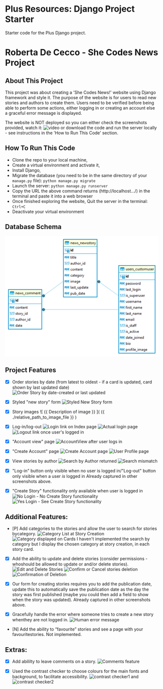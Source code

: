 # Plus Resources: Django Project Starter

Starter code for the Plus Django project.

# Roberta De Cecco - She Codes News Project

## About This Project
This project was about creating a 'She Codes News!' website using Django framework and style it.
The purpose of the website is for users to read new stories and authors to create them.
Users need to be verified before being able to perform some actions, either logging in or creating an account else a graceful error message is displayed.

The website is NOT deployed so you can either check the screenshots provided, watch it: ![video](https://youtu.be/x0lGe3lwW7Q) or download the code and run the server locally - see instructions in the 'How to Run This Code' section.



## How To Run This Code
- Clone the repo to your local machine, 
- Create a virtual environment and activate it, 
- Install Django,
- Migrate the database (you need to be in the same directory of your `manage.py` file): `python manage.py migrate`  
- Launch the server: `python manage.py runserver`
- Copy the URL the above command returns (http://localhost.../) in the terminal and paste it into a web browser
- Once finished exploring the website, Quit the server in the terminal: `Ctrl+C`
- Deactivate your virtual environment


## Database Schema
![ERD](she_codes_news/static/images/DB_ERD.png)


## Project Features
- [x] Order stories by date (from latest to oldest - if a card is updated, card shown by last updated date)
![Order Story by date-created or last updated](./static/images/Order_Stories_byDate.PNG)

- [x] Styled "new story" form
![Styled New Story form](./static/images/NewStoryForm.PNG)

- [x] Story images
![ {{ Description of image }} ]( {{ ./relative_path_to_image_file }} )

- [x] Log-in/log-out
![Login link on Index page](./static/images/Login1.PNG)
![Actual login page](./static/images/Login2.PNG)
![Logout link once user's logged in](./static/images/Logout.PNG)

- [x] "Account view" page
![AccountView after user logs in](./static/images/AccountView_UsersLoggedIn.PNG)

- [x] "Create Account" page
![Create Account page](./static/images/Create_Account.PNG)
![User Profile page](./static/images/UserProfile.PNG)

- [x] View stories by author
![Search by Author returned](./static/images/Search_Filtered.PNG)
![Search mismatch](./static/images/Search_Mismatch.PNG)

- [x] "Log-in" button only visible when no user is logged in/"Log-out" button only visible when a user *is* logged in
Already captured in other screenshots above.

- [x] "Create Story" functionality only available when user is logged in
![No Login - No Create Story functionality](./static/images/NoLogin_NoCreateStoryLink.PNG)
![Yes Login - See Create Story functionality](./static/images/LoggedIn_SeeAddStoryLink.PNG)


## Additional Features:
- [P] Add categories to the stories and allow the user to search for stories bycategory.
![Category List at Story Creation](./static/images/CategoryOptions_CreateStory.png)
![Category displayed on Cards](./static/images/Category_onStoryCards.PNG)
 I haven't implemented the search by category but I display the chosen category at story creation, in each story card.

- [x] Add the ability to update and delete stories (consider permissions - whoshould be allowed to update or and/or delete stories).
![Edit and Delete Stories](./static/images/Edit_Delete1.PNG)
![Confirm or Cancel stories deletion](./static/images/ConfirmDelete_CancelDelete.PNG)
![Confirmation of Deletion](./static/images/DeletionConfirmed.PNG)

- [x] Our form for creating stories requires you to add the publication date, update this to automatically save the publication date as the day the story was first published (maybe you could then add a field to show when the story was updated).
Already captured in other screenshots above.

- [x] Gracefully handle the error where someone tries to create a new story whenthey are not logged in.
![Human error message](./static/images/GracefulErrorMsg.PNG)

- [N] Add the ability to “favourite” stories and see a page with your favouritestories.
Not implemented.


## Extras:
- [x] Add abililty to leave comments on a story.
![Comments feature](./static/images/Comments.PNG)

- [x] Used the contrast checker to choose colours for the main fonts and background, to facilitate accessibility.
![contrast checker1](./static/images/add-story_contrast_checker.PNG) and 
![contrast checker2]( ./static/images/create-account_contrast_checker.PNG)

